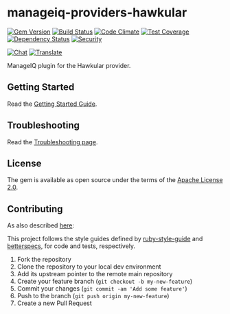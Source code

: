 # manageiq-providers-hawkular

[![Gem Version](https://badge.fury.io/rb/manageiq-providers-hawkular.svg)](http://badge.fury.io/rb/manageiq-providers-hawkular)
[![Build Status](https://travis-ci.org/ManageIQ/manageiq-providers-hawkular.svg?branch=gaprindashvili)](https://travis-ci.org/ManageIQ/manageiq-providers-hawkular)
[![Code Climate](https://codeclimate.com/github/ManageIQ/manageiq-providers-hawkular.svg)](https://codeclimate.com/github/ManageIQ/manageiq-providers-hawkular)
[![Test Coverage](https://codeclimate.com/github/ManageIQ/manageiq-providers-hawkular/badges/coverage.svg)](https://codeclimate.com/github/ManageIQ/manageiq-providers-hawkular/coverage)
[![Dependency Status](https://gemnasium.com/ManageIQ/manageiq-providers-hawkular.svg)](https://gemnasium.com/ManageIQ/manageiq-providers-hawkular)
[![Security](https://hakiri.io/github/ManageIQ/manageiq-providers-hawkular/gaprindashvili.svg)](https://hakiri.io/github/ManageIQ/manageiq-providers-hawkular/gaprindashvili)

[![Chat](https://badges.gitter.im/Join%20Chat.svg)](https://gitter.im/ManageIQ/manageiq-providers-hawkular?utm_source=badge&utm_medium=badge&utm_campaign=pr-badge&utm_content=badge)
[![Translate](https://img.shields.io/badge/translate-zanata-blue.svg)](https://translate.zanata.org/zanata/project/view/manageiq-providers-hawkular)

ManageIQ plugin for the Hawkular provider.

## Getting Started

Read the [Getting Started Guide](GETTING_STARTED.md).

## Troubleshooting

Read the [Troubleshooting page](TROUBLESHOOTING.md).

## License

The gem is available as open source under the terms of the [Apache License 2.0](http://www.apache.org/licenses/LICENSE-2.0).

## Contributing

As also described [here](https://github.com/ManageIQ/manageiq-providers-hawkular/blob/master/GETTING_STARTED.md#cloning-and-configuring-the-application):

This project follows the style guides defined by [ruby-style-guide](https://github.com/bbatsov/ruby-style-guide) and
[betterspecs](http://www.betterspecs.org/), for code and tests, respectively.

1. Fork the repository
2. Clone the repository to your local dev environment
3. Add its upstream pointer to the remote main repository
4. Create your feature branch (`git checkout -b my-new-feature`)
5. Commit your changes (`git commit -am 'Add some feature'`)
6. Push to the branch (`git push origin my-new-feature`)
7. Create a new Pull Request
